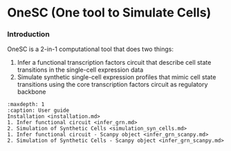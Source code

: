 # OneSC (One tool to Simulate Cells) 

### Introduction
OneSC is a 2-in-1 computational tool that does two things:
1. Infer a functional transcription factors circuit that describe cell state transitions in the single-cell expression data
2. Simulate synthetic single-cell expression profiles that mimic cell state transitions using the core transcription factors circuit as regulatory backbone 

```{toctree}
:maxdepth: 1
:caption: User guide
Installation <installation.md>
1. Infer functional circuit <infer_grn.md>
2. Simulation of Synthetic Cells <simulation_syn_cells.md>
1. Infer functional circuit - Scanpy object <infer_grn_scanpy.md>
2. Simulation of Synthetic Cells - Scanpy object <infer_grn_scanpy.md>
```